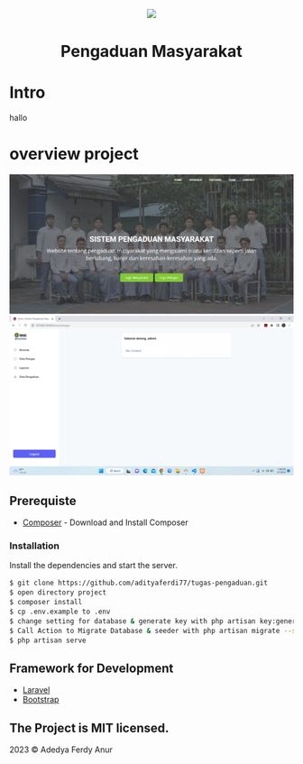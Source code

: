 <p align="center"><a href="https://laravel.com" target="_blank"><img src="https://raw.githubusercontent.com/laravel/art/master/logo-lockup/5%20SVG/2%20CMYK/1%20Full%20Color/laravel-logolockup-cmyk-red.svg" width="400"></a></p>

<h1 align="center">
    Pengaduan Masyarakat
  <br>
</h1>            

# Intro

hallo

# overview project

![Login](public/img/preview.terbaru.png)
![Admin](public/img/preview-admin.png)

## Prerequiste

- [Composer](https://getcomposer.org/) - Download and Install Composer

### Installation

Install the dependencies and start the server.

```sh
$ git clone https://github.com/adityaferdi77/tugas-pengaduan.git
$ open directory project
$ composer install
$ cp .env.example to .env
$ change setting for database & generate key with php artisan key:generate
$ Call Action to Migrate Database & seeder with php artisan migrate --seed
$ php artisan serve
```

## Framework for Development

- [Laravel](https://laravel.com/)
- [Bootstrap](https://getbootstrap.com/)


## The Project is MIT licensed.

2023 © Adedya Ferdy Anur
